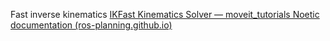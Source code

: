 Fast inverse kinematics
[IKFast Kinematics Solver — moveit_tutorials Noetic documentation (ros-planning.github.io)](https://ros-planning.github.io/moveit_tutorials/doc/ikfast/ikfast_tutorial.html)


